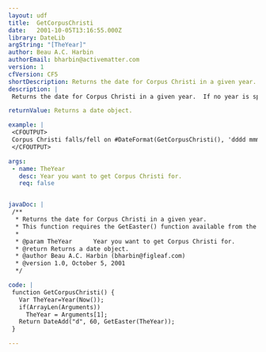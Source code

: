 ```yaml
---
layout: udf
title:  GetCorpusChristi
date:   2001-10-05T13:16:55.000Z
library: DateLib
argString: "[TheYear]"
author: Beau A.C. Harbin
authorEmail: bharbin@activematter.com
version: 1
cfVersion: CF5
shortDescription: Returns the date for Corpus Christi in a given year.
description: |
 Returns the date for Corpus Christi in a given year.  If no year is specified, defaults to the current year.

returnValue: Returns a date object.

example: |
 <CFOUTPUT>
 Corpus Christi falls/fell on #DateFormat(GetCorpusChristi(), 'dddd mmmm dd, yyyy')# this year.
 </CFOUTPUT>

args:
 - name: TheYear
   desc: Year you want to get Corpus Christi for.
   req: false


javaDoc: |
 /**
  * Returns the date for Corpus Christi in a given year.
  * This function requires the GetEaster() function available from the DateLib library.
  * 
  * @param TheYear      Year you want to get Corpus Christi for. 
  * @return Returns a date object. 
  * @author Beau A.C. Harbin (bharbin@figleaf.com) 
  * @version 1.0, October 5, 2001 
  */

code: |
 function GetCorpusChristi() {
   Var TheYear=Year(Now());
   if(ArrayLen(Arguments)) 
     TheYear = Arguments[1];
   Return DateAdd("d", 60, GetEaster(TheYear));
 }

---
```


